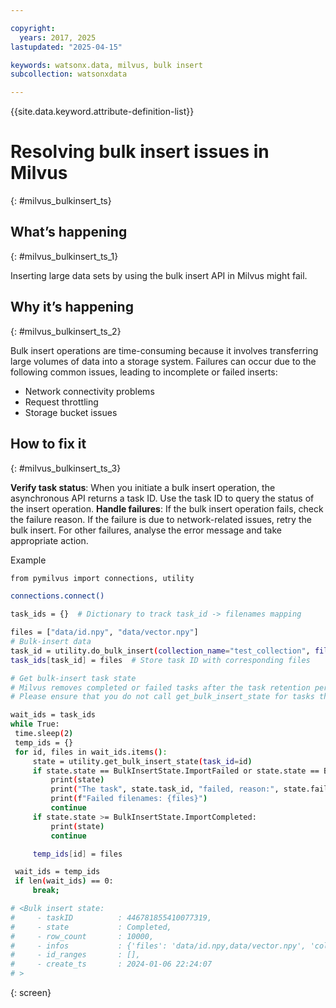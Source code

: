 ```yaml
---

copyright:
  years: 2017, 2025
lastupdated: "2025-04-15"

keywords: watsonx.data, milvus, bulk insert
subcollection: watsonxdata

---
```


{{site.data.keyword.attribute-definition-list}}

# Resolving bulk insert issues in Milvus
{: #milvus_bulkinsert_ts}

## What’s happening
{: #milvus_bulkinsert_ts_1}

Inserting large data sets by using the bulk insert API in Milvus might fail.

## Why it’s happening
{: #milvus_bulkinsert_ts_2}

Bulk insert operations are time-consuming because it involves transferring large volumes of data into a storage system. Failures can occur due to the following common issues, leading to incomplete or failed inserts:
* Network connectivity problems
* Request throttling
* Storage bucket issues

## How to fix it
{: #milvus_bulkinsert_ts_3}

**Verify task status**: When you initiate a bulk insert operation, the asynchronous API returns a task ID. Use the task ID to query the status of the insert operation.
**Handle failures**: If the bulk insert operation fails, check the failure reason. If the failure is due to network-related issues, retry the bulk insert. For other failures, analyse the error message and take appropriate action.

Example

   ```bash
   from pymilvus import connections, utility

connections.connect()

task_ids = {}  # Dictionary to track task_id -> filenames mapping

files = ["data/id.npy", "data/vector.npy"]
# Bulk-insert data
task_id = utility.do_bulk_insert(collection_name="test_collection", files=files)
task_ids[task_id] = files  # Store task ID with corresponding files

# Get bulk-insert task state
# Milvus removes completed or failed tasks after the task retention period.
# Please ensure that you do not call get_bulk_insert_state for tasks that have already been completed.

wait_ids = task_ids
while True:
    time.sleep(2)
    temp_ids = {}
    for id, files in wait_ids.items():
        state = utility.get_bulk_insert_state(task_id=id)
        if state.state == BulkInsertState.ImportFailed or state.state == BulkInsertState.ImportFailedAndCleaned:
            print(state)
            print("The task", state.task_id, "failed, reason:", state.failed_reason)
            print(f"Failed filenames: {files}")
            continue
        if state.state >= BulkInsertState.ImportCompleted:
            print(state)
            continue

        temp_ids[id] = files

    wait_ids = temp_ids
    if len(wait_ids) == 0:
        break;

# <Bulk insert state:
#     - taskID          : 446781855410077319,
#     - state           : Completed,
#     - row_count       : 10000,
#     - infos           : {'files': 'data/id.npy,data/vector.npy', 'collection': 'test_collection_2', 'partition': '_default', 'failed_reason': '', 'progress_percent': '100', 'persist_cost': '0.34'},
#     - id_ranges       : [],
#     - create_ts       : 2024-01-06 22:24:07
# >

   ```
   {: screen}
